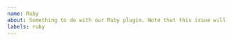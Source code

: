 ```yaml
---
name: Ruby 
about: Something to do with our Ruby plugin. Note that this issue will get transferred over to `lando/ruby`
labels: ruby
---
```

